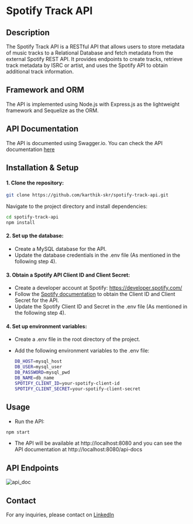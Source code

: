 # Spotify Track API

## Description

The Spotify Track API is a RESTful API that allows users to store metadata of music tracks to a Relational Database and fetch metadata from the external Spotify REST API. It provides endpoints to create tracks, retrieve track metadata by ISRC or artist, and uses the Spotify API to obtain additional track information.

## Framework and ORM

The API is implemented using Node.js with Express.js as the lightweight framework and Sequelize as the ORM.

## API Documentation

The API is documented using Swagger.io. You can check the API documentation [here](https://github.com/karthik-skr/spotify-track-api/files/12116961/api_doc_v1.pdf)

## Installation & Setup

#### 1. Clone the repository:

  ```bash
  git clone https://github.com/karthik-skr/spotify-track-api.git
  ```

  Navigate to the project directory and install dependencies:

  ```bash
  cd spotify-track-api
  npm install
  ```

#### 2. Set up the database:
- Create a MySQL database for the API.
- Update the database credentials in the .env file (As mentioned in the following step 4).

#### 3. Obtain a Spotify API Client ID and Client Secret: 

- Create a developer account at Spotify: https://developer.spotify.com/ 
- Follow the [Spotify documentation](https://developer.spotify.com/documentation/web-api/tutorials/getting-started) to obtain the Client ID and Client Secret for the API.
- Update the Spotify Client ID and Secret in the .env file (As mentioned in the following step 4).

#### 4. Set up environment variables:
   
- Create a .env file in the root directory of the project. 
- Add the following environment variables to the .env file:

  ```bash
  DB_HOST=mysql_host
  DB_USER=mysql_user
  DB_PASSWORD=mysql_pwd
  DB_NAME=db_name
  SPOTIFY_CLIENT_ID=your-spotify-client-id
  SPOTIFY_CLIENT_SECRET=your-spotify-client-secret
  ```
## Usage

- Run the API:

```bash
npm start
```

- The API will be available at http://localhost:8080 and you can see the API documentation at http://localhost:8080/api-docs

## API Endpoints

![api_doc](https://github.com/karthik-skr/spotify-track-api/assets/33262979/3c1f4c35-ae09-4710-ba5b-5b2d1836c78e)


## Contact

For any inquiries, please contact on [LinkedIn](https://www.linkedin.com/in/karthik-reddy-s-92a727b5)

